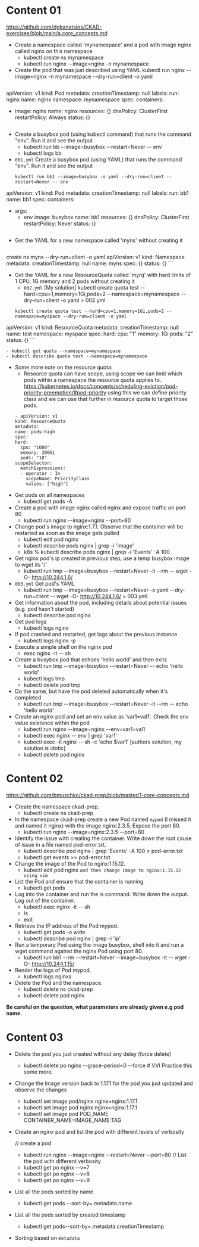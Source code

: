 # Content 01
https://github.com/dgkanatsios/CKAD-exercises/blob/main/a.core_concepts.md

- Create a namespace called 'mynamespace' and a pod with image nginx called nginx on this namespace
    - kubectl create ns mynamespace
    - kubectl run nginx --image=nginx -n mynamespace
- Create the pod that was just described using YAML
    kubectl run nginx --image=nginx -n mynamespace --dry-run=client -o yaml  
    ```
apiVersion: v1
kind: Pod
metadata:
  creationTimestamp: null
  labels:
    run: nginx
  name: nginx
  namespace: mynamespace
spec:
  containers:
  - image: nginx
    name: nginx
    resources: {}
  dnsPolicy: ClusterFirst
  restartPolicy: Always
status: {}
    ```
- Create a busybox pod (using kubectl command) that runs the command "env". Run it and see the output
    - kubectl run bb --image=busybox --restart=Never -- env
    - kubectl logs bb
- `001.yml` Create a busybox pod (using YAML) that runs the command "env". Run it and see the output
    ```
    kubectl run bb1 --image=busybox -o yaml --dry-run=client --restart=Never -- env
apiVersion: v1
kind: Pod
metadata:
  creationTimestamp: null
  labels:
    run: bb1
  name: bb1
spec:
  containers:
  - args:
    - env
    image: busybox
    name: bb1
    resources: {}
  dnsPolicy: ClusterFirst
  restartPolicy: Never
status: {}
    ```
- Get the YAML for a new namespace called 'myns' without creating it
    ```
create ns myns --dry-run=client -o yaml 
apiVersion: v1
kind: Namespace
metadata:
  creationTimestamp: null
  name: myns
spec: {}
status: {}
    ```
- Get the YAML for a new ResourceQuota called 'myrq' with hard limits of 1 CPU, 1G memory and 2 pods without creating it
    - `002.yml` [My solution] kubectl create quota test --hard=cpu=1,memory=1Gi,pods=2 --namespace=mynamespace --dry-run=client -o yaml > 002.yml
    ```
    kubectl create quota test --hard=cpu=1,memory=1Gi,pods=2 --namespace=myspace --dry-run=client -o yaml
apiVersion: v1
kind: ResourceQuota
metadata:
  creationTimestamp: null
  name: test
  namespace: myspace
spec:
  hard:
    cpu: "1"
    memory: 1Gi
    pods: "2"
status: {}
    ```

    - kubectl get quota --namespace=mynamespace
    - kubectl describe quota test --namespace=mynamespace

- Some more note on the resource quota:
    - Resource quota can have scope, using scope we can limit which pods within a namespace the resource quota applies to. https://kubernetes.io/docs/concepts/scheduling-eviction/pod-priority-preemption/#pod-priority using this we can define priority class and we can use that further in resource quota to target those pods.
    ```
    - apiVersion: v1
  kind: ResourceQuota
  metadata:
    name: pods-high
  spec:
    hard:
      cpu: "1000"
      memory: 200Gi
      pods: "10"
    scopeSelector:
      matchExpressions:
      - operator : In
        scopeName: PriorityClass
        values: ["high"]
    ```
- Get pods on all namespaces
    - kubectl get pods -A
- Create a pod with image nginx called nginx and expose traffic on port 80
    - kubectl run nginx --image=nginx --port=80
- Change pod's image to nginx:1.7.1. Observe that the container will be restarted as soon as the image gets pulled
    - kubectl edit pod nginx
    - kubectl describe pods nginx | grep -i 'image'
    - k8s % kubectl describe pods nginx | grep -i 'Events' -A 100
- Get nginx pod's ip created in previous step, use a temp busybox image to wget its '/'
    - kubectl run tmp --image=busybox --restart=Never -it --rm -- wget -O- http://10.244.1.6/
- `003.yml` Get pod's YAML
    - kubectl run tmp --image=busybox --restart=Never -o yaml --dry-run=client -- wget -O- http://10.244.1.6/ > 003.yml
- Get information about the pod, including details about potential issues (e.g. pod hasn't started)
    - kubectl describe pod nginx
- Get pod logs
    - kubectl logs nginx
- If pod crashed and restarted, get logs about the previous instance
    - kubectl logs nginx -p 
- Execute a simple shell on the nginx pod
    - exec nginx -it -- sh
- Create a busybox pod that echoes 'hello world' and then exits
    - kubectl run tmp --image=busybox --restart=Never -- echo 'hello world'
    - kubectl logs tmp
    - kubectl delete pod tmp
- Do the same, but have the pod deleted automatically when it's completed
    - kubectl run tmp --image=busybox --restart=Never -it --rm -- echo 'hello world'
- Create an nginx pod and set an env value as 'var1=val1'. Check the env value existence within the pod
    - kubectl run nginx --image=nginx --env=var1=val1
    - kubectl exec nginx -- env | grep 'var1'
    - kubectl exec -it nginx -- sh -c 'echo $var1' [authors solution, my solution is idotic]
    - kubectl delete pod nginx

# Content 02
https://github.com/bmuschko/ckad-prep/blob/master/1-core-concepts.md

- Create the namespace ckad-prep.
    - kubectl create ns ckad-prep
- In the namespace ckad-prep create a new Pod named `mypod` (I missed it and named it nginx) with the image nginx:2.3.5. Expose the port 80.
    - kubectl run nginx --image=nginx:2.3.5 --port=80
- Identify the issue with creating the container. Write down the root cause of issue in a file named pod-error.txt.
    - kubectl describe pod nginx | grep 'Events' -A 100 >  pod-error.txt
    - kubectl get events >> pod-error.txt
- Change the image of the Pod to nginx:1.15.12.
    - kubectl edit pod nginx `and then change image to nginx:1.15.12 using vim`
- List the Pod and ensure that the container is running.
    - kubectl get pods
- Log into the container and run the ls command. Write down the output. Log out of the container.
    - kubectl exec nginx -it -- sh
    - ls
    - exit
- Retrieve the IP address of the Pod mypod.
    - kubectl get pods -o wide
    - kubectl describe pod nginx | grep -i 'ip'
- Run a temporary Pod using the image busybox, shell into it and run a wget command against the nginx Pod using port 80.
    - kubectl run bb1 --rm --restart=Never --image=busybox -it -- wget -O- http://10.244.1.15/
- Render the logs of Pod mypod.
    - kubectl logs nginxs
- Delete the Pod and the namespace.
    - kubectl delete ns ckad-prep
    - kubectl delete pod nginx

**Be careful on the question, what parameters are already given e.g pod name.**

# Content 03
- Delete the pod you just created without any delay (force delete)
    - kubectl delete po nginx --grace-period=0 --force # VVI Practice this some more. 
- Change the Image version back to 1.17.1 for the pod you just updated and observe the changes
    - kubectl set image pod/nginx nginx=nginx:1.17.1
    - kubectl set image pod nginx nginx=nginx:1.17.1
    - kubectl set image pod POD_NAME CONTAINER_NAME=IMAGE_NAME:TAG
- Create an nginx pod and list the pod with different levels of verbosity

    // create a pod
    - kubectl run nginx --image=nginx --restart=Never --port=80
    // List the pod with different verbosity
    - kubectl get po nginx --v=7
    - kubectl get po nginx --v=8
    - kubectl get po nginx --v=9
- List all the pods sorted by name
    - kubectl get pods --sort-by=.metadata.name
- List all the pods sorted by created timestamp
    - kubectl get pods--sort-by=.metadata.creationTimestamp
- Sorting based on `metadata`